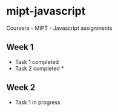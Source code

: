 # mipt-javascript

Coursera - MIPT - Javascript assignments

## Week 1 

* Task 1 completed
* Task 2 completed *

## Week 2

* Task 1 in progress
